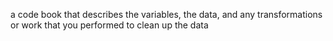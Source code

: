  a code book that describes the variables, the data, and any transformations or work that you performed to clean up the data
